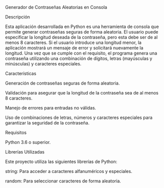 Generador de Contraseñas Aleatorias en Consola

Descripción

Esta aplicación desarrollada en Python es una herramienta de consola que permite generar contraseñas seguras de forma aleatoria. El usuario puede especificar la longitud deseada de la contraseña, pero esta debe ser de al menos 8 caracteres. Si el usuario introduce una longitud menor, la aplicación mostrará un mensaje de error y solicitará nuevamente la longitud. Una vez que se cumple con el requisito, el programa genera una contraseña utilizando una combinación de dígitos, letras (mayúsculas y minúsculas) y caracteres especiales.

Características

Generación de contraseñas seguras de forma aleatoria.

Validación para asegurar que la longitud de la contraseña sea de al menos 8 caracteres.

Manejo de errores para entradas no válidas.

Uso de combinaciones de letras, números y caracteres especiales para garantizar la seguridad de la contraseña.

Requisitos

Python 3.6 o superior.

Librerías Utilizadas

Este proyecto utiliza las siguientes librerías de Python:

string: Para acceder a caracteres alfanuméricos y especiales.

random: Para seleccionar caracteres de forma aleatoria.
